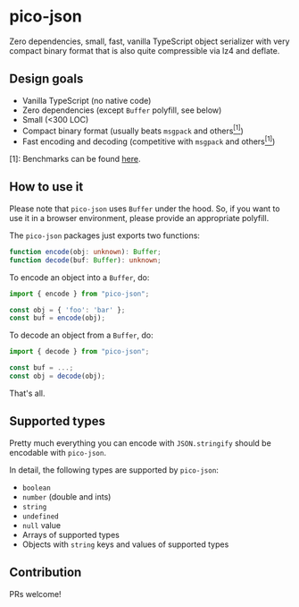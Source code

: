 # pico-json

Zero dependencies, small, fast, vanilla TypeScript object serializer with very compact binary format that is also quite compressible via lz4 and deflate.

## Design goals

- Vanilla TypeScript (no native code)
- Zero dependencies (except `Buffer` polyfill, see below)
- Small (<300 LOC)
- Compact binary format (usually beats `msgpack` and others[<sup>[1]</sup>](#f1))
- Fast encoding and decoding (competitive with `msgpack` and others[<sup>[1]</sup>](#f1))

<span id="f1">[1]</span>: Benchmarks can be found [here](https://github.com/derolf/pico-json/tree/master/packages/benchmark).

## How to use it

Please note that `pico-json` uses `Buffer` under the hood. So, if you want to use it in a browser environment, please provide an appropriate polyfill.

The `pico-json` packages just exports two functions:

```TypeScript
function encode(obj: unknown): Buffer;
function decode(buf: Buffer): unknown;
```

To encode an object into a `Buffer`, do:

```TypeScript
import { encode } from "pico-json";

const obj = { 'foo': 'bar' };
const buf = encode(obj);
```

To decode an object from a `Buffer`, do:

```TypeScript
import { decode } from "pico-json";

const buf = ...;
const obj = decode(obj);
```

That's all.

## Supported types

Pretty much everything you can encode with `JSON.stringify` should be encodable with `pico-json`.

In detail, the following types are supported by `pico-json`:

- `boolean`
- `number` (double and ints)
- `string`
- `undefined`
- `null` value
- Arrays of supported types
- Objects with `string` keys and values of supported types

## Contribution

PRs welcome!

